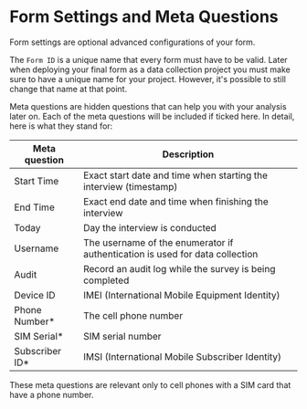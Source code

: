 # Form Settings and Meta Questions

Form settings are optional advanced configurations of your form.

The `Form ID` is a unique name that every form must have to be valid. Later when deploying your final form as a data collection project you must make sure to have a unique name for your project. However, it's possible to still change that name at that point.

Meta questions are hidden questions that can help you with your analysis later on. Each of the meta questions will be included if ticked here. In detail, here is what they stand for:

| Meta question  | Description                                                                  |
| ---            | ---                                                                          |
| Start Time     | Exact start date and time when starting the interview (timestamp)            |
| End Time       | Exact end date and time when finishing the interview                         |
| Today          | Day the interview is conducted                                               |
| Username       | The username of the enumerator if authentication is used for data collection |
| Audit          | Record an audit log while the survey is being completed                      |
| Device ID      | IMEI (International Mobile Equipment Identity)                               |
| Phone Number*  | The cell phone number                                                        |
| SIM Serial*    | SIM serial number                                                            |
| Subscriber ID* | IMSI (International Mobile Subscriber Identity)                              |

<p class="note">These meta questions are relevant only to cell phones with a SIM card that have a phone number.</p>
